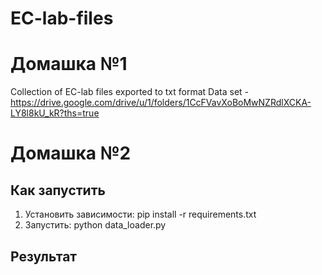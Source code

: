 # EC-lab-files
# Домашка №1
Collection of EC-lab files exported to txt format
Data set -https://drive.google.com/drive/u/1/folders/1CcFVavXoBoMwNZRdlXCKA-LY8l8kU_kR?ths=true 
# Домашка №2
## Как запустить
1. Установить зависимости:
pip install -r requirements.txt
2. Запустить:
python data_loader.py
## Результат
